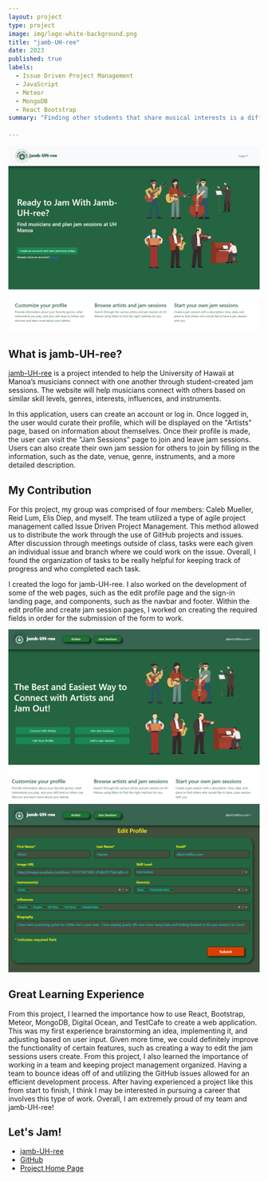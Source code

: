```yaml
---
layout: project
type: project
image: img/logo-white-background.png
title: "jamb-UH-ree"
date: 2023
published: true
labels:
  - Issue Driven Project Management
  - JavaScript
  - Meteor
  - MongoDB
  - React Bootstrap
summary: "Finding other students that share musical interests is a difficult task which Jamb-UH-ree intends to solve. Jamb-UH-ree is a hub for students at UH Manoa to find and connect with each other in order to plan jam sessions based on skill level, genre, interests, influences and instruments."

---
```


<div class="text-center p-4">
  <img width="700px" src="../img/jam-landing.png" class="img-thumbnail" alt="landing page" >
</div>

## What is jamb-UH-ree?
[jamb-UH-ree](https://jamb-uh-ree.site/) is a project intended to help the University of Hawaii at Manoa’s musicians connect with one another through student-created jam sessions. The website will help musicians connect with others based on similar skill levels, genres, interests, influences, and instruments.

In this application, users can create an account or log in. Once logged in, the user would curate their profile, which will be displayed on the "Artists" page, based on information about themselves. Once their profile is made, the user can visit the "Jam Sessions"  page to join and leave jam sessions. Users can also create their own jam session for others to join by filling in the information, such as the date, venue, genre, instruments, and a more detailed description.

## My Contribution
For this project, my group was comprised of four members: Caleb Mueller, Reid Lum, Elis Diep, and myself. The team utilized a type of agile project management called Issue Driven Project Management. This method allowed us to distribute the work through the use of GitHub projects and issues. After discussion through meetings outside of class, tasks were each given an individual issue and branch where we could work on the issue. Overall, I found the organization of tasks to be really helpful for keeping track of progress and who completed each task.

I created the logo for jamb-UH-ree. I also worked on the development of some of the web pages, such as the edit profile page and the sign-in landing page, and components, such as the navbar and footer. Within the edit profile and create jam session pages, I worked on creating the required fields in order for the submission of the form to work.

<div class="text-center p-4">
    <img width="600px" src="../img/m3landing2.png" class="img-thumbnail" alt="sign in landing">
    <img width="600px" src="../img/m3edit.png" class="img-thumbnail" alt="edit profile page">
</div>

## Great Learning Experience
From this project, I learned the importance how to use React, Bootstrap, Meteor, MongoDB, Digital Ocean, and TestCafe to create a web application. This was my first experience brainstorming an idea, implementing it, and adjusting based on user input. Given more time, we could definitely improve the functionality of certain features, such as creating a way to edit the jam sessions users create. From this project, I also learned the importance of working in a team and keeping project management organized. Having a team to bounce ideas off of and utilizing the GitHub issues allowed for an efficient development process. After having experienced a project like this from start to finish, I think I may be interested in pursuing a career that involves this type of work. Overall, I am extremely proud of my team and jamb-UH-ree!

## Let's Jam!
* [jamb-UH-ree](https://jamb-uh-ree.site/)
* [GitHub](https://github.com/jamb-uh-ree)
* [Project Home Page](https://jamb-uh-ree.github.io/)
